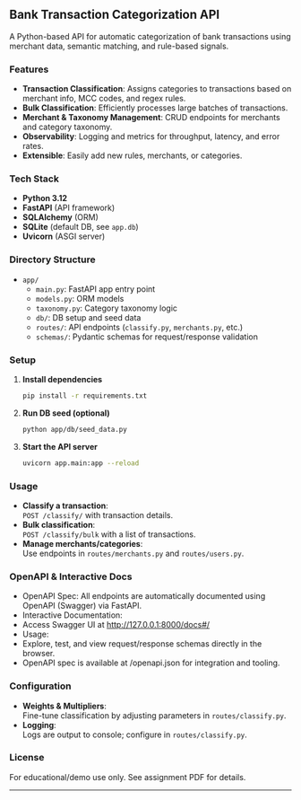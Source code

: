 ## Bank Transaction Categorization API

A Python-based API for automatic categorization of bank transactions using merchant data, semantic matching, and rule-based signals.

### Features

- **Transaction Classification**: Assigns categories to transactions based on merchant info, MCC codes, and regex rules.
- **Bulk Classification**: Efficiently processes large batches of transactions.
- **Merchant & Taxonomy Management**: CRUD endpoints for merchants and category taxonomy.
- **Observability**: Logging and metrics for throughput, latency, and error rates.
- **Extensible**: Easily add new rules, merchants, or categories.

### Tech Stack

- **Python 3.12**
- **FastAPI** (API framework)
- **SQLAlchemy** (ORM)
- **SQLite** (default DB, see `app.db`)
- **Uvicorn** (ASGI server)

### Directory Structure

- `app/`
    - `main.py`: FastAPI app entry point
    - `models.py`: ORM models
    - `taxonomy.py`: Category taxonomy logic
    - `db/`: DB setup and seed data
    - `routes/`: API endpoints (`classify.py`, `merchants.py`, etc.)
    - `schemas/`: Pydantic schemas for request/response validation

### Setup

1. **Install dependencies**
   ```bash
   pip install -r requirements.txt
   ```

2. **Run DB seed (optional)**
   ```bash
   python app/db/seed_data.py
   ```

3. **Start the API server**
   ```bash
   uvicorn app.main:app --reload
   ```

### Usage

- **Classify a transaction**:  
  `POST /classify/` with transaction details.
- **Bulk classification**:  
  `POST /classify/bulk` with a list of transactions.
- **Manage merchants/categories**:  
  Use endpoints in `routes/merchants.py` and `routes/users.py`.

### OpenAPI & Interactive Docs
- OpenAPI Spec: All endpoints are automatically documented using OpenAPI (Swagger) via FastAPI.
- Interactive Documentation:
- Access Swagger UI at http://127.0.0.1:8000/docs#/
- Usage:
- Explore, test, and view request/response schemas directly in the browser.
- OpenAPI spec is available at /openapi.json for integration and tooling.

### Configuration

- **Weights & Multipliers**:  
  Fine-tune classification by adjusting parameters in `routes/classify.py`.
- **Logging**:  
  Logs are output to console; configure in `routes/classify.py`.

### License

For educational/demo use only. See assignment PDF for details.

---